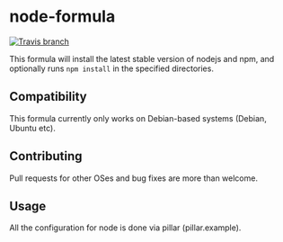 # node-formula

[![Travis branch](https://img.shields.io/travis/Enrise/node-formula/master.svg?style=flat-square)](https://travis-ci.org/Enrise/node-formula)

This formula will install the latest stable version of nodejs and npm, and optionally runs `npm install` in
the specified directories.

## Compatibility

This formula currently only works on Debian-based systems (Debian, Ubuntu etc).

## Contributing

Pull requests for other OSes and bug fixes are more than welcome.

## Usage

All the configuration for node is done via pillar (pillar.example).
